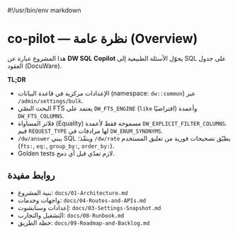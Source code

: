 #!/usr/bin/env markdown
# co-pilot — نظرة عامة (Overview)

هذا المشروع عبارة عن **DW SQL Copilot** يحوّل الأسئلة الطبيعية إلى SQL على جدول العقود (DocuWare).

**TL;DR**
- الإعدادات مركزية في قاعدة البيانات (namespace: `dw::common`) عبر `/admin/settings/bulk`.
- البحث النصّي FTS يعتمد على `DW_FTS_ENGINE` (`like` افتراضيًا) وأعمدة `DW_FTS_COLUMNS`.
- فلاتر المساواة (Equality) مسموحة فقط لأعمدة `DW_EXPLICIT_FILTER_COLUMNS`. قيم `REQUEST_TYPE` لها مرادفات في `DW_ENUM_SYNONYMS`.
- `/dw/answer` يبني SQL وينفّذ؛ `/dw/rate` يطبّق تصحيحات فورية من تعليق المستخدم (`fts:`, `eq:`, `group_by:`, `order_by:`).
- Golden tests لازم تعدّي قبل أي دمج.

## روابط مفيدة
- بنية المشروع: `docs/01-Architecture.md`
- واجهات وخدمات: `docs/04-Routes-and-APIs.md`
- إعدادات وسنابشوت: `docs/03-Settings-Snapshot.md`
- التشغيل والتجارب: `docs/08-Runbook.md`
- خطة الطريق: `docs/09-Roadmap-and-Backlog.md`
